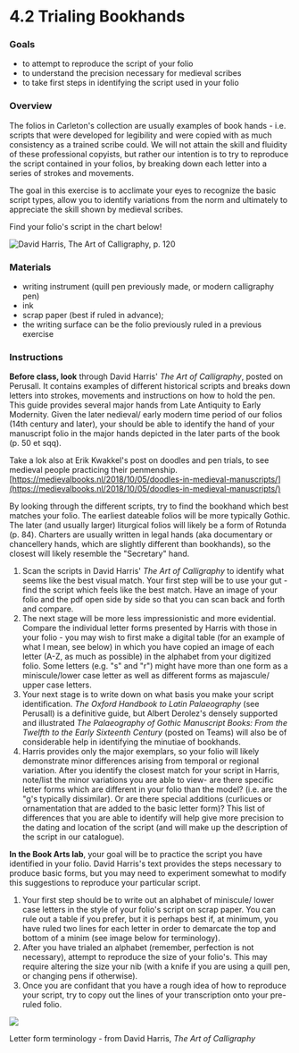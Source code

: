 # 4.2 Trialing Bookhands

### Goals

* to attempt to reproduce the script of your folio
* to understand the precision necessary for medieval scribes
* to take first steps in identifying the script used in your folio

### Overview

The folios in Carleton's collection are usually examples of book hands - i.e. scripts that were developed for legibility and were copied with as much consistency as a trained scribe could. We will not attain the skill and fluidity of these professional copyists, but rather our intention is to try to reproduce the script contained in your folios, by breaking down each letter into a series of strokes and movements.

The goal in this exercise is to acclimate your eyes to recognize the basic script types, allow you to identify variations from the norm and ultimately to appreciate the skill shown by medieval scribes.

Find your folio's script in the chart below!

![David Harris, The Art of Calligraphy, p. 120](https://53587841-files.gitbook.io/\~/files/v0/b/gitbook-x-prod.appspot.com/o/spaces%2F-MbHZlrdXau\_HDsILIyz%2Fuploads%2Fea31EoqvcTnXn4SUAb99%2FScript%20Comparison.jpg?alt=media\&token=0cb9ebf0-ff48-4637-9348-3de5f90d4c33)

### Materials

* writing instrument (quill pen previously made, or modern calligraphy pen)
* ink
* scrap paper (best if ruled in advance);&#x20;
* the writing surface can be the folio previously ruled in a previous exercise

### Instructions

**Before class, look** through David Harris' _The Art of Calligraphy_, posted on Perusall. It contains examples of different historical scripts and breaks down letters into strokes, movements and instructions on how to hold the pen. This guide provides several major hands from Late Antiquity to Early Modernity. Given the later nedieval/ early modern time period of our folios (14th century and later), your should be able to identify the hand of your manuscript folio in the major hands depicted in the later parts of the book (p. 50 et sqq).

Take a lok also at Erik Kwakkel's post on doodles and pen trials, to see medieval people practicing their penmenship. [https://medievalbooks.nl/2018/10/05/doodles-in-medieval-manuscripts/](https://medievalbooks.nl/2018/10/05/doodles-in-medieval-manuscripts/)

By looking through the different scripts, try to find the bookhand which best matches your folio. The earliest dateable folios will be more typically Gothic. The later (and usually larger) liturgical folios will likely be a form of Rotunda (p. 84). Charters are usually written in legal hands (aka documentary or chancellery hands, which are slightly different than bookhands), so the closest will likely resemble the "Secretary" hand.

1. Scan the scripts in David Harris' _The Art of Calligraphy_ to identify what seems like the best visual match. Your first step will be to use your gut - find the script which feels like the best match. Have an image of your folio and the pdf open side by side so that you can scan back and forth and compare.
2. The next stage will be more less impressionistic and more evidential. Compare the individual letter forms presented by Harris with those in your folio - you may wish to first make a digital table (for an example of what I mean, see below) in which you have copied an image of each letter (A-Z, as much as possible) in the alphabet from your digitized folio. Some letters (e.g. "s" and "r") might have more than one form as a miniscule/lower case letter as well as different forms as majascule/ upper case letters.
3. Your next stage is to write down on what basis you make your script identification. _The Oxford Handbook to Latin Palaeography_ (see Perusall) is a definitive guide, but Albert Derolez's densely supported and illustrated _The Palaeography of Gothic Manuscript Books: From the Twelfth to the Early Sixteenth Century_ (posted on Teams) will also be of considerable help in identifying the minutiae of bookhands.
4. Harris provides only the major exemplars, so your folio will likely demonstrate minor differences arising from temporal or regional variation. After you identify the closest match for your script in Harris, note/list the minor variations you are able to view- are there specific letter forms which are different in your folio than the model? (i.e. are the "g's typically dissimilar). Or are there special additions (curlicues or ornamentation that are added to the basic letter form)? This list of differences that you are able to identify will help give more precision to the dating and location of the script (and will make up the description of the script in our catalogue).

**In the Book Arts lab**, your goal will be to practice the script you have identified in your folio. David Harris's text provides the steps necessary to produce basic forms, but you may need to experiment somewhat to modify this suggestions to reproduce your particular script.

1. Your first step should be to write out an alphabet of miniscule/ lower case letters in the style of your folio's script on scrap paper. You can rule out a table if you prefer, but it is perhaps best if, at minimum, you have ruled two lines for each letter in order to demarcate the top and bottom of a minim (see image below for terminology).
2. After you have trialed an alphabet (remember, perfection is not necessary), attempt to reproduce the size of your folio's. This may require altering the size your nib (with a knife if you are using a quill pen, or changing pens if otherwise).
3. Once you are confidant that you have a rough idea of how to reproduce your script, try to copy out the lines of your transcription onto your pre-ruled folio.

![](https://53587841-files.gitbook.io/\~/files/v0/b/gitbook-x-prod.appspot.com/o/spaces%2F-MbHZlrdXau\_HDsILIyz%2Fuploads%2FCPyr1N8P36sVqvvBuHS4%2FLetter%20form%20terminology%20-%20best.jpg?alt=media\&token=f88c0f8c-2120-4372-942f-d2d32fdd2c69)

Letter form terminology - from David Harris, _The Art of Calligraphy_
